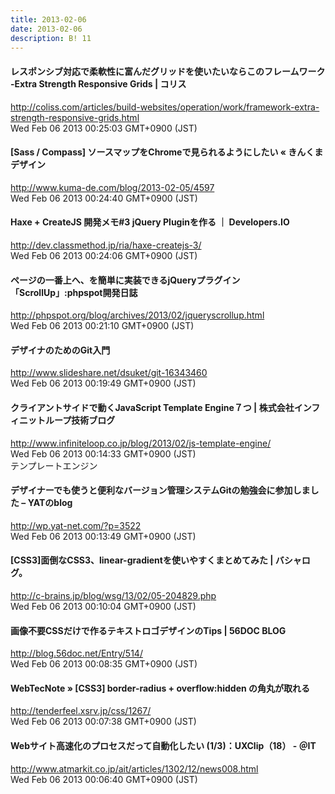 ```yaml
---
title: 2013-02-06
date: 2013-02-06
description: B! 11
---
```


####   レスポンシブ対応で柔軟性に富んだグリッドを使いたいならこのフレームワーク -Extra Strength Responsive Grids | コリス
http://coliss.com/articles/build-websites/operation/work/framework-extra-strength-responsive-grids.html<br>
Wed Feb 06 2013 00:25:03 GMT+0900 (JST)<br>


#### [Sass / Compass] ソースマップをChromeで見られるようにしたい « きんくまデザイン
http://www.kuma-de.com/blog/2013-02-05/4597<br>
Wed Feb 06 2013 00:24:40 GMT+0900 (JST)<br>


#### Haxe + CreateJS 開発メモ#3 jQuery Pluginを作る ｜ Developers.IO
http://dev.classmethod.jp/ria/haxe-createjs-3/<br>
Wed Feb 06 2013 00:24:06 GMT+0900 (JST)<br>


#### ページの一番上へ、を簡単に実装できるjQueryプラグイン「ScrollUp」:phpspot開発日誌
http://phpspot.org/blog/archives/2013/02/jqueryscrollup.html<br>
Wed Feb 06 2013 00:21:10 GMT+0900 (JST)<br>


#### デザイナのためのGit入門
http://www.slideshare.net/dsuket/git-16343460<br>
Wed Feb 06 2013 00:19:49 GMT+0900 (JST)<br>


#### クライアントサイドで動くJavaScript Template Engine７つ | 株式会社インフィニットループ技術ブログ
http://www.infiniteloop.co.jp/blog/2013/02/js-template-engine/<br>
Wed Feb 06 2013 00:14:33 GMT+0900 (JST)<br>
テンプレートエンジン


#### デザイナーでも使うと便利なバージョン管理システムGitの勉強会に参加しました – YATのblog
http://wp.yat-net.com/?p=3522<br>
Wed Feb 06 2013 00:13:49 GMT+0900 (JST)<br>


#### [CSS3]面倒なCSS3、linear-gradientを使いやすくまとめてみた | バシャログ。
http://c-brains.jp/blog/wsg/13/02/05-204829.php<br>
Wed Feb 06 2013 00:10:04 GMT+0900 (JST)<br>


#### 画像不要CSSだけで作るテキストロゴデザインのTips  |  56DOC BLOG
http://blog.56doc.net/Entry/514/<br>
Wed Feb 06 2013 00:08:35 GMT+0900 (JST)<br>


#### WebTecNote » [CSS3] border-radius + overflow:hidden の角丸が取れる
http://tenderfeel.xsrv.jp/css/1267/<br>
Wed Feb 06 2013 00:07:38 GMT+0900 (JST)<br>


####  Webサイト高速化のプロセスだって自動化したい (1/3)：UXClip（18） - ＠IT
http://www.atmarkit.co.jp/ait/articles/1302/12/news008.html<br>
Wed Feb 06 2013 00:06:40 GMT+0900 (JST)<br>


